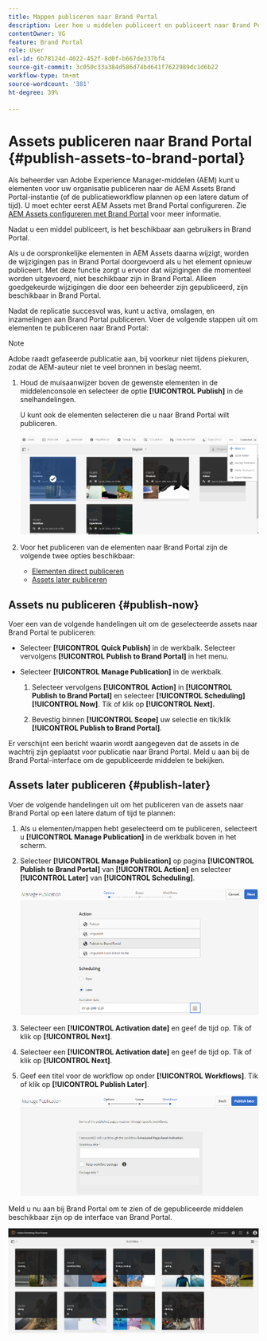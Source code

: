 ```yaml
---
title: Mappen publiceren naar Brand Portal
description: Leer hoe u middelen publiceert en publiceert naar Brand Portal.
contentOwner: VG
feature: Brand Portal
role: User
exl-id: 6b78124d-4022-452f-8d0f-b667de337bf4
source-git-commit: 3c050c33a384d586d74bd641f7622989dc1d6b22
workflow-type: tm+mt
source-wordcount: '381'
ht-degree: 39%

---
```


# Assets publiceren naar Brand Portal {#publish-assets-to-brand-portal}

Als beheerder van Adobe Experience Manager-middelen (AEM) kunt u elementen voor uw organisatie publiceren naar de AEM Assets Brand Portal-instantie (of de publicatieworkflow plannen op een latere datum of tijd). U moet echter eerst AEM Assets met Brand Portal configureren. Zie [AEM Assets configureren met Brand Portal](configure-aem-assets-with-brand-portal.md) voor meer informatie.

Nadat u een middel publiceert, is het beschikbaar aan gebruikers in Brand Portal.

Als u de oorspronkelijke elementen in AEM Assets daarna wijzigt, worden de wijzigingen pas in Brand Portal doorgevoerd als u het element opnieuw publiceert. Met deze functie zorgt u ervoor dat wijzigingen die momenteel worden uitgevoerd, niet beschikbaar zijn in Brand Portal. Alleen goedgekeurde wijzigingen die door een beheerder zijn gepubliceerd, zijn beschikbaar in Brand Portal.

Nadat de replicatie succesvol was, kunt u activa, omslagen, en inzamelingen aan Brand Portal publiceren. Voer de volgende stappen uit om elementen te publiceren naar Brand Portal:

>[!NOTE]
>
>Adobe raadt gefaseerde publicatie aan, bij voorkeur niet tijdens piekuren, zodat de AEM-auteur niet te veel bronnen in beslag neemt.

1. Houd de muisaanwijzer boven de gewenste elementen in de middelenconsole en selecteer de optie **[!UICONTROL Publish]** in de snelhandelingen.

   U kunt ook de elementen selecteren die u naar Brand Portal wilt publiceren.

   ![publish2bp-2](assets/publish2bp-2.png)

2. Voor het publiceren van de elementen naar Brand Portal zijn de volgende twee opties beschikbaar:
   * [Elementen direct publiceren](#publish-now)
   * [Assets later publiceren](#publish-later)

## Assets nu publiceren {#publish-now}

Voer een van de volgende handelingen uit om de geselecteerde assets naar Brand Portal te publiceren:

* Selecteer **[!UICONTROL Quick Publish]** in de werkbalk. Selecteer vervolgens **[!UICONTROL Publish to Brand Portal]** in het menu.

* Selecteer **[!UICONTROL Manage Publication]** in de werkbalk.

   1. Selecteer vervolgens **[!UICONTROL Action]** in **[!UICONTROL Publish to Brand Portal]** en selecteer **[!UICONTROL Scheduling]** **[!UICONTROL Now]**. Tik of klik op **[!UICONTROL Next].**

   2. Bevestig binnen **[!UICONTROL Scope]** uw selectie en tik/klik **[!UICONTROL Publish to Brand Portal]**.

Er verschijnt een bericht waarin wordt aangegeven dat de assets in de wachtrij zijn geplaatst voor publicatie naar Brand Portal. Meld u aan bij de Brand Portal-interface om de gepubliceerde middelen te bekijken.

## Assets later publiceren {#publish-later}

Voer de volgende handelingen uit om het publiceren van de assets naar Brand Portal op een latere datum of tijd te plannen:

1. Als u elementen/mappen hebt geselecteerd om te publiceren, selecteert u **[!UICONTROL Manage Publication]** in de werkbalk boven in het scherm.
2. Selecteer **[!UICONTROL Manage Publication]** op  pagina **[!UICONTROL Publish to Brand Portal]** van **[!UICONTROL Action]** en selecteer **[!UICONTROL Later]** van **[!UICONTROL Scheduling]**.

   ![publishlaterbp-1](assets/publishlaterbp-1.png)

3. Selecteer een **[!UICONTROL Activation date]** en geef de tijd op. Tik of klik op **[!UICONTROL Next]**.
4. Selecteer een **[!UICONTROL Activation date]** en geef de tijd op. Tik of klik op **[!UICONTROL Next]**.
5. Geef een titel voor de workflow op onder **[!UICONTROL Workflows]**. Tik of klik op **[!UICONTROL Publish Later]**.

   ![publishworkflow](assets/publishworkflow.png)

Meld u nu aan bij Brand Portal om te zien of de gepubliceerde middelen beschikbaar zijn op de interface van Brand Portal.

![bp_631_landing_page](assets/bp_landing_page.png)
